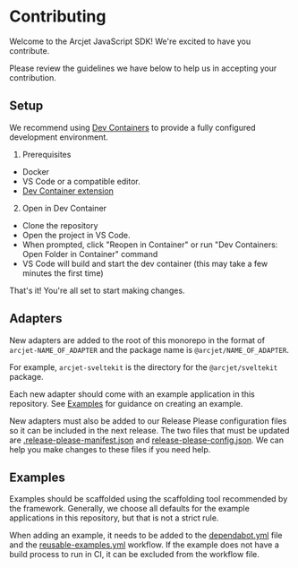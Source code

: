 # Contributing

Welcome to the Arcjet JavaScript SDK! We're excited to have you contribute.

Please review the guidelines we have below to help us in accepting your
contribution.

## Setup

We recommend using [Dev Containers](https://code.visualstudio.com/docs/devcontainers/containers) to provide a fully configured development environment.

1. Prerequisites
  - Docker
  - VS Code or a compatible editor.
  - [Dev Container extension](https://marketplace.visualstudio.com/items?itemName=ms-vscode-remote.remote-containers)

2. Open in Dev Container
 - Clone the repository
 - Open the project in VS Code.
 - When prompted, click "Reopen in Container" or run "Dev Containers: Open Folder in Container" command
 - VS Code will build and start the dev container (this may take a few minutes the first time)
 
That's it! You're all set to start making changes.

## Adapters

New adapters are added to the root of this monorepo in the format of
`arcjet-NAME_OF_ADAPTER` and the package name is `@arcjet/NAME_OF_ADAPTER`.

For example, `arcjet-sveltekit` is the directory for the `@arcjet/sveltekit`
package.

Each new adapter should come with an example application in this repository. See
[Examples](#examples) for guidance on creating an example.

New adapters must also be added to our Release Please configuration files so it
can be included in the next release. The two files that must be updated are
[.release-please-manifest.json](./.github/.release-please-manifest.json) and
[release-please-config.json](./.github/release-please-config.json). We can help
you make changes to these files if you need help.

## Examples

Examples should be scaffolded using the scaffolding tool recommended by the
framework. Generally, we choose all defaults for the example applications in
this repository, but that is not a strict rule.

When adding an example, it needs to be added to the
[dependabot.yml](./.github/dependabot.yml) file and the
[reusable-examples.yml](./.github/workflows/reusable-examples.yml) workflow. If
the example does not have a build process to run in CI, it can be excluded from
the workflow file.
